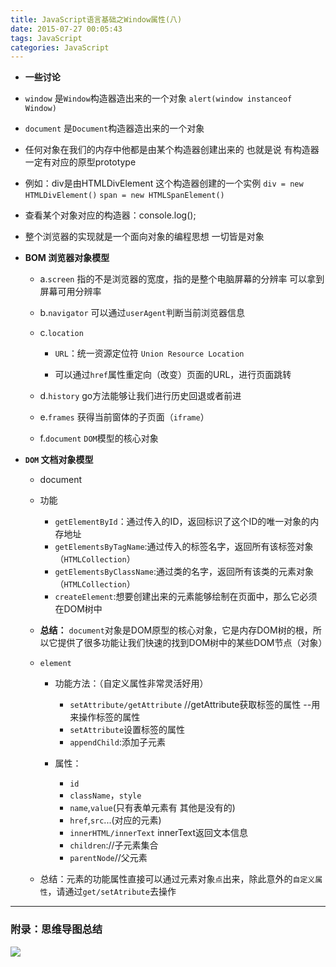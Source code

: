 ```yaml
---
title: JavaScript语言基础之Window属性(八)
date: 2015-07-27 00:05:43
tags: JavaScript
categories: JavaScript
---
```


- **一些讨论**
<!--more-->
  - `window` 是`Window`构造器造出来的一个对象 `alert(window instanceof Window)`
  - `document` 是`Document`构造器造出来的一个对象

  - 任何对象在我们的内存中他都是由某个构造器创建出来的 也就是说 有构造器一定有对应的原型prototype
  - 例如：div是由HTMLDivElement 这个构造器创建的一个实例 `div = new HTMLDivElement()`  `span = new HTMLSpanElement()`

  - 查看某个对象对应的构造器：console.log();

  - 整个浏览器的实现就是一个面向对象的编程思想 一切皆是对象



- **BOM 浏览器对象模型**

     - a.`screen` 指的不是浏览器的宽度，指的是整个电脑屏幕的分辨率
          可以拿到屏幕可用分辨率

     - b.`navigator`
          可以通过`userAgent`判断当前浏览器信息

     - c.`location`

         - `URL`：统一资源定位符 `Union Resource Location`

         - 可以通过`href`属性重定向（改变）页面的URL，进行页面跳转

     - d.`history`
          go方法能够让我们进行历史回退或者前进

     - e.`frames`
          获得当前窗体的子页面（`iframe`）

     - f.`document`
          `DOM`模型的核心对象

- **`DOM` 文档对象模型**

  - document

   - 功能

       - `getElementById`：通过传入的ID，返回标识了这个ID的唯一对象的内存地址
       - `getElementsByTagName`:通过传入的标签名字，返回所有该标签对象（`HTMLCollection`）
       - `getElementsByClassName`:通过类的名字，返回所有该类的元素对象（`HTMLCollection`）
       - `createElement`:想要创建出来的元素能够绘制在页面中，那么它必须在DOM树中

   - **总结：** `document`对象是DOM原型的核心对象，它是内存DOM树的根，所以它提供了很多功能让我们快速的找到DOM树中的某些DOM节点（对象）

   - `element`

       - 功能方法：（自定义属性非常灵活好用）
         - `setAttribute/getAttribute` //getAttribute获取标签的属性 --用来操作标签的属性
         - `setAttribute`设置标签的属性
         - `appendChild`:添加子元素

       - 属性：

         - `id`
         - `className`，`style`
         - `name`,`value`(只有表单元素有 其他是没有的)
         - `href`,`src`...(对应的元素)
         - `innerHTML/innerText`  innerText返回文本信息
         - `children`://子元素集合
         - `parentNode`//父元素


   -  总结：元素的功能属性直接可以通过元素对象`点`出来，除此意外的`自定义属性`，请通过`get/setAtribute`去操作

---


### 附录：思维导图总结

![](http://7xq6al.com1.z0.glb.clouddn.com/js%E8%AF%AD%E8%A8%80%E5%9F%BA%E7%A1%80-window%E5%B1%9E%E6%80%A7.gif)
